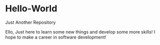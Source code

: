 # Hello-World
Just Another Repository

Ello, Just here to learn some new things and develop some more skills!
I hope to make a career in software development!
